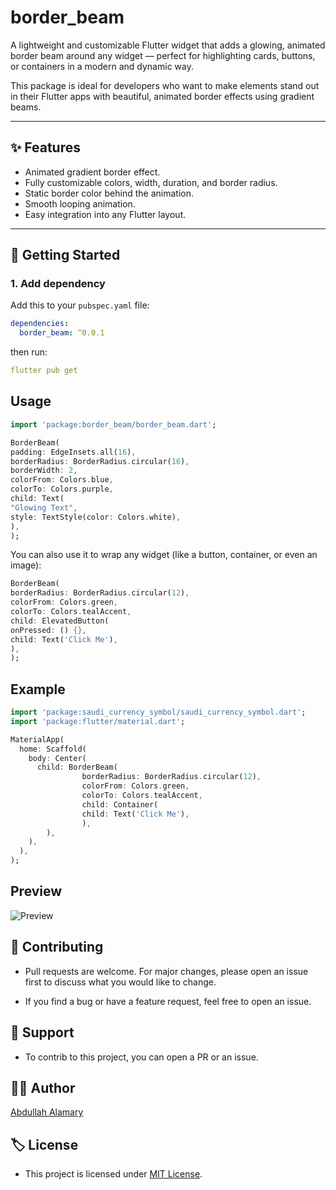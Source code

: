 # border_beam

A lightweight and customizable Flutter widget that adds a glowing, animated border beam around any widget — perfect for highlighting cards, buttons, or containers in a modern and dynamic way.

This package is ideal for developers who want to make elements stand out in their Flutter apps with beautiful, animated border effects using gradient beams.

---

## ✨ Features

- Animated gradient border effect.
- Fully customizable colors, width, duration, and border radius.
- Static border color behind the animation.
- Smooth looping animation.
- Easy integration into any Flutter layout.

---

## 🚀 Getting Started

### 1. Add dependency

Add this to your `pubspec.yaml` file:

```yaml
dependencies:
  border_beam: ^0.0.1
```

then run:

```yaml
flutter pub get
```

## Usage

```dart
import 'package:border_beam/border_beam.dart';

BorderBeam(
padding: EdgeInsets.all(16),
borderRadius: BorderRadius.circular(16),
borderWidth: 2,
colorFrom: Colors.blue,
colorTo: Colors.purple,
child: Text(
"Glowing Text",
style: TextStyle(color: Colors.white),
),
);
```

You can also use it to wrap any widget (like a button, container, or even an image):

```dart
BorderBeam(
borderRadius: BorderRadius.circular(12),
colorFrom: Colors.green,
colorTo: Colors.tealAccent,
child: ElevatedButton(
onPressed: () {},
child: Text('Click Me'),
),
);
```

## Example

```dart
import 'package:saudi_currency_symbol/saudi_currency_symbol.dart';
import 'package:flutter/material.dart';

MaterialApp(
  home: Scaffold(
    body: Center(
      child: BorderBeam(
                borderRadius: BorderRadius.circular(12),
                colorFrom: Colors.green,
                colorTo: Colors.tealAccent,
                child: Container(
                child: Text('Click Me'),
                ),
        ),
    ),
  ),
);
```

## Preview

![Preview](https://firebasestorage.googleapis.com/v0/b/drixion-a5be1.appspot.com/o/symbol.png?alt=media&token=0ec3ff02-09da-4f8d-a700-a5a6595cde1c)

## 📮 Contributing

- Pull requests are welcome. For major changes, please open an issue first to discuss what you would
  like to change.

- If you find a bug or have a feature request, feel free to open an issue.

## 💬 Support

- To contrib to this project, you can open a PR or an issue.

## 👨‍💻 Author

<a href="https://github.com/3boodev">Abdullah Alamary</a>

## 🏷 License

- This project is licensed under <a href="https://opensource.org/license/MIT">MIT License</a>.

